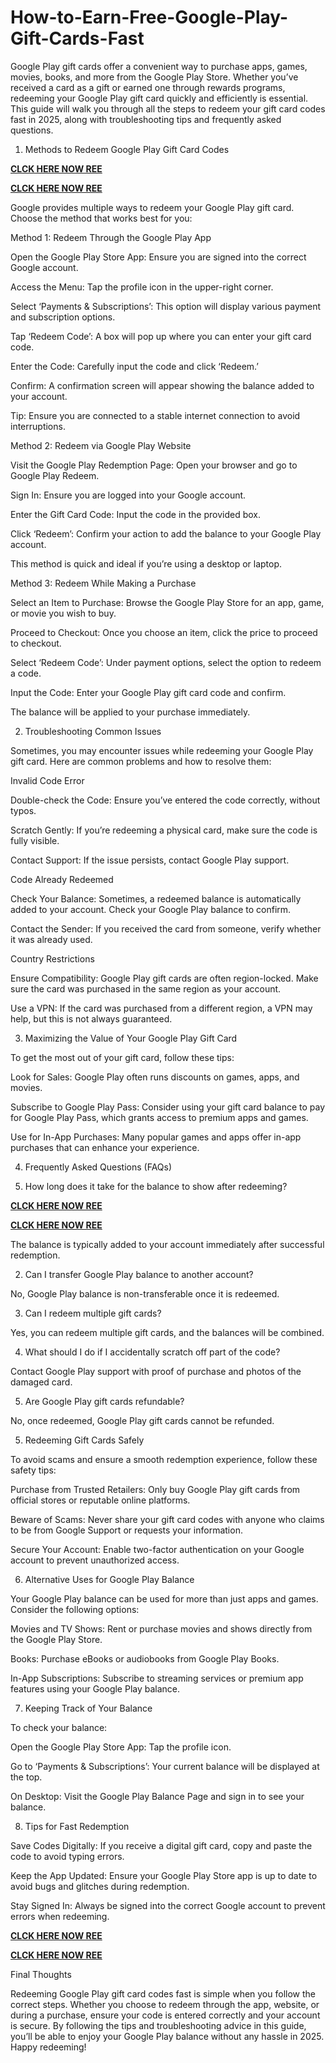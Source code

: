# How-to-Earn-Free-Google-Play-Gift-Cards-Fast
Google Play gift cards offer a convenient way to purchase apps, games, movies, books, and more from the Google Play Store. Whether you’ve received a card as a gift or earned one through rewards programs, redeeming your Google Play gift card quickly and efficiently is essential. This guide will walk you through all the steps to redeem your gift card codes fast in 2025, along with troubleshooting tips and frequently asked questions.

1. Methods to Redeem Google Play Gift Card Codes

**[CLCK HERE NOW REE](https://tinyurl.com/google-paly-2025)**

**[CLCK HERE NOW REE](https://tinyurl.com/google-paly-2025)**

Google provides multiple ways to redeem your Google Play gift card. Choose the method that works best for you:

Method 1: Redeem Through the Google Play App

Open the Google Play Store App: Ensure you are signed into the correct Google account.

Access the Menu: Tap the profile icon in the upper-right corner.

Select ‘Payments & Subscriptions’: This option will display various payment and subscription options.

Tap ‘Redeem Code’: A box will pop up where you can enter your gift card code.

Enter the Code: Carefully input the code and click ‘Redeem.’

Confirm: A confirmation screen will appear showing the balance added to your account.

Tip: Ensure you are connected to a stable internet connection to avoid interruptions.

Method 2: Redeem via Google Play Website

Visit the Google Play Redemption Page: Open your browser and go to Google Play Redeem.

Sign In: Ensure you are logged into your Google account.

Enter the Gift Card Code: Input the code in the provided box.

Click ‘Redeem’: Confirm your action to add the balance to your Google Play account.

This method is quick and ideal if you’re using a desktop or laptop.

Method 3: Redeem While Making a Purchase

Select an Item to Purchase: Browse the Google Play Store for an app, game, or movie you wish to buy.

Proceed to Checkout: Once you choose an item, click the price to proceed to checkout.

Select ‘Redeem Code’: Under payment options, select the option to redeem a code.

Input the Code: Enter your Google Play gift card code and confirm.

The balance will be applied to your purchase immediately.

2. Troubleshooting Common Issues

Sometimes, you may encounter issues while redeeming your Google Play gift card. Here are common problems and how to resolve them:

Invalid Code Error

Double-check the Code: Ensure you’ve entered the code correctly, without typos.

Scratch Gently: If you’re redeeming a physical card, make sure the code is fully visible.

Contact Support: If the issue persists, contact Google Play support.

Code Already Redeemed

Check Your Balance: Sometimes, a redeemed balance is automatically added to your account. Check your Google Play balance to confirm.

Contact the Sender: If you received the card from someone, verify whether it was already used.

Country Restrictions

Ensure Compatibility: Google Play gift cards are often region-locked. Make sure the card was purchased in the same region as your account.

Use a VPN: If the card was purchased from a different region, a VPN may help, but this is not always guaranteed.

3. Maximizing the Value of Your Google Play Gift Card

To get the most out of your gift card, follow these tips:

Look for Sales: Google Play often runs discounts on games, apps, and movies.

Subscribe to Google Play Pass: Consider using your gift card balance to pay for Google Play Pass, which grants access to premium apps and games.

Use for In-App Purchases: Many popular games and apps offer in-app purchases that can enhance your experience.

4. Frequently Asked Questions (FAQs)

1. How long does it take for the balance to show after redeeming?

**[CLCK HERE NOW REE](https://tinyurl.com/google-paly-2025)**

**[CLCK HERE NOW REE](https://tinyurl.com/google-paly-2025)**

The balance is typically added to your account immediately after successful redemption.

2. Can I transfer Google Play balance to another account?

No, Google Play balance is non-transferable once it is redeemed.

3. Can I redeem multiple gift cards?

Yes, you can redeem multiple gift cards, and the balances will be combined.

4. What should I do if I accidentally scratch off part of the code?

Contact Google Play support with proof of purchase and photos of the damaged card.

5. Are Google Play gift cards refundable?

No, once redeemed, Google Play gift cards cannot be refunded.

5. Redeeming Gift Cards Safely

To avoid scams and ensure a smooth redemption experience, follow these safety tips:

Purchase from Trusted Retailers: Only buy Google Play gift cards from official stores or reputable online platforms.

Beware of Scams: Never share your gift card codes with anyone who claims to be from Google Support or requests your information.

Secure Your Account: Enable two-factor authentication on your Google account to prevent unauthorized access.

6. Alternative Uses for Google Play Balance

Your Google Play balance can be used for more than just apps and games. Consider the following options:

Movies and TV Shows: Rent or purchase movies and shows directly from the Google Play Store.

Books: Purchase eBooks or audiobooks from Google Play Books.

In-App Subscriptions: Subscribe to streaming services or premium app features using your Google Play balance.

7. Keeping Track of Your Balance

To check your balance:

Open the Google Play Store App: Tap the profile icon.

Go to ‘Payments & Subscriptions’: Your current balance will be displayed at the top.

On Desktop: Visit the Google Play Balance Page and sign in to see your balance.

8. Tips for Fast Redemption

Save Codes Digitally: If you receive a digital gift card, copy and paste the code to avoid typing errors.

Keep the App Updated: Ensure your Google Play Store app is up to date to avoid bugs and glitches during redemption.

Stay Signed In: Always be signed into the correct Google account to prevent errors when redeeming.

**[CLCK HERE NOW REE](https://tinyurl.com/google-paly-2025)**

**[CLCK HERE NOW REE](https://tinyurl.com/google-paly-2025)**

Final Thoughts

Redeeming Google Play gift card codes fast is simple when you follow the correct steps. Whether you choose to redeem through the app, website, or during a purchase, ensure your code is entered correctly and your account is secure. By following the tips and troubleshooting advice in this guide, you’ll be able to enjoy your Google Play balance without any hassle in 2025. Happy redeeming!
